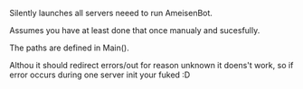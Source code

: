 Silently launches all servers neeed to run AmeisenBot.

Assumes you have at least done that once manualy and sucesfully.

The paths are defined in Main().

Althou it should redirect errors/out for reason unknown it doens't work, so if error occurs during one server init your fuked :D
